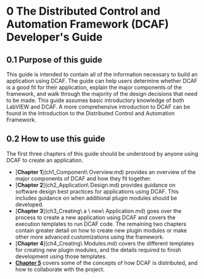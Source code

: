 # 0	The Distributed Control and Automation Framework (DCAF)  Developer's Guide

## 0.1	Purpose of this guide

This guide is intended to contain all of the information necessary to build an application using DCAF. The guide can help users determine whether DCAF is a good fit for their application, explain the major components of the framework, and walk through the majority of the design decisions that need to be made.
This guide assumes basic introductory knowledge of both LabVIEW and DCAF. A more comprehensive introduction to DCAF can be found in the Introduction to the Distributed Control and Automation Framework.

## 0.2	How to use this guide

The first three chapters of this guide should be understood by anyone using DCAF to create an application.

* [**Chapter 1**](ch1_Component\ Overview.md) provides an overview of the major components of DCAF and how they fit together.
* [**Chapter 2**](ch2_Application\ Design.md) provides guidance on software design best practices for applications using DCAF. This includes guidance on when additional plugin modules should be developed.
* [**Chapter 3**](ch3_Creating\ a \ new\ Application.md) goes over the process to create a new application using DCAF and covers the execution templates to run DCAF code.
The remaining two chapters contain greater detail on how to create new plugin modules or make other more advanced customizations using the framework.
* [**Chapter 4**](ch4_Creating\ Modules.md) covers the different templates for creating new plugin modules, and the details required to finish development using those templates.
* [**Chapter 5**](ch5_Collaboration.md) covers some of the concepts of how DCAF is distributed, and how to collaborate with the project.
